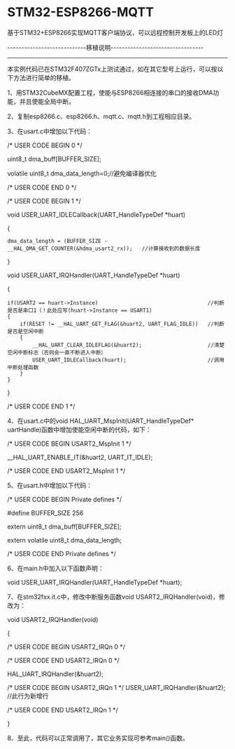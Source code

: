 # STM32-ESP8266-MQTT
基于STM32+ESP8266实现MQTT客户端协议，可以远程控制开发板上的LED灯

----------------------------移植说明---------------------------------

----------------------------------------------------------------------

本实例代码已在STM32F407ZGTx上测试通过，如在其它型号上运行，可以按以下方法进行简单的移植。

1、用STM32CubeMX配置工程，使能与ESP8266相连接的串口的接收DMA功能，并且使能全局中断。

2、复制esp8266.c、esp8266.h、mqtt.c、mqtt.h到工程相应目录。

3、在usart.c中增加以下代码：

/* USER CODE BEGIN 0 */

uint8_t dma_buff[BUFFER_SIZE];

volatile uint8_t dma_data_length=0;//避免编译器优化

/* USER CODE END 0 */



/* USER CODE BEGIN 1 */

void USER_UART_IDLECallback(UART_HandleTypeDef *huart)

{

    dma_data_length = (BUFFER_SIZE - __HAL_DMA_GET_COUNTER(&hdma_usart2_rx));   //计算接收到的数据长度
    
}

void USER_UART_IRQHandler(UART_HandleTypeDef *huart)

{

    if(USART2 == huart->Instance)                                   //判断是否是串口1（！此处应写(huart->Instance == USART1)
    {
        if(RESET != __HAL_UART_GET_FLAG(&huart2, UART_FLAG_IDLE))   //判断是否是空闲中断
        {
            __HAL_UART_CLEAR_IDLEFLAG(&huart2);                     //清楚空闲中断标志（否则会一直不断进入中断）
            USER_UART_IDLECallback(huart);                          //调用中断处理函数
        }
    }
    
}

/* USER CODE END 1 */


4、在usart.c中的void HAL_UART_MspInit(UART_HandleTypeDef* uartHandle)函数中增加使能空闲中断的代码，如下：

  /* USER CODE BEGIN USART2_MspInit 1 */
  
  __HAL_UART_ENABLE_IT(&huart2, UART_IT_IDLE);
  
  /* USER CODE END USART2_MspInit 1 */
  
5、在usart.h中增加以下代码：

/* USER CODE BEGIN Private defines */

#define BUFFER_SIZE 256

extern uint8_t dma_buff[BUFFER_SIZE];

extern volatile uint8_t dma_data_length;

/* USER CODE END Private defines */

6、在main.h中加入以下函数声明：

void USER_UART_IRQHandler(UART_HandleTypeDef *huart);

7、在stm32fxx.it.c中，修改中断服务函数void USART2_IRQHandler(void)，修改为：

void USART2_IRQHandler(void)

{

  /* USER CODE BEGIN USART2_IRQn 0 */
  

  /* USER CODE END USART2_IRQn 0 */
  
  HAL_UART_IRQHandler(&huart2);
  
  /* USER CODE BEGIN USART2_IRQn 1 */
  USER_UART_IRQHandler(&huart2);                                //此行为新增行
  
  /* USER CODE END USART2_IRQn 1 */
  
}



8、至此，代码可以正常调用了，其它业务实现可参考main()函数。

